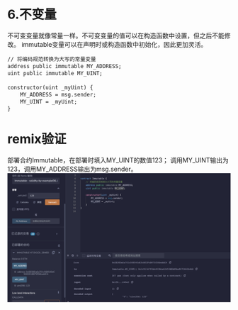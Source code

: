 # 6.不变量
不可变变量就像常量一样。不可变变量的值可以在构造函数中设置，但之后不能修改。
immutable变量可以在声明时或构造函数中初始化，因此更加灵活。
```solidity
// 将编码规范转换为大写的常量变量
address public immutable MY_ADDRESS;
uint public immutable MY_UINT;

constructor(uint _myUint) {
    MY_ADDRESS = msg.sender;
    MY_UINT = _myUint;
}
```
# remix验证
部署合约Immutable，在部署时填入MY_UINT的数值123；
调用MY_UINT输出为123，调用MY_ADDRESS输出为msg.sender。
![6-1.png](./img/6-1.png)
